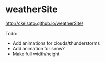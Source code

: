 # weatherSite

http://ckeisato.github.io/weatherSite/

Todo:
- Add animations for clouds/thunderstorms
- Add animation for snow?
- Make full width/height
